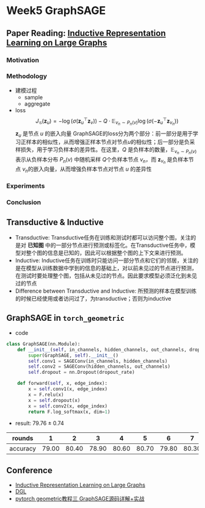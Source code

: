 # Week5 GraphSAGE
## Paper Reading: [Inductive Representation Learning on Large Graphs](https://arxiv.org/pdf/1706.02216.pdf)
### Motivation
### Methodology
- 建模过程
  - sample
  - aggregate
- loss
    $$
    J_{\mathcal{G}}\left(\mathbf{z}_{u}\right)=-\log \left(\sigma\left(\mathbf{z}_{u}^{\top} \mathbf{z}_{v}\right)\right)-Q \cdot \mathbb{E}_{v_{n} \sim P_{n}(v)} \log \left(\sigma\left(-\mathbf{z}_{u}^{\top} \mathbf{z}_{v_{n}}\right)\right)
    $$
    $\mathbf{z}_{u}$ 是节点 $u$ 的嵌入向量
    GraphSAGE的loss分为两个部分：前一部分是用于学习正样本的相似性，从而增强正样本节点对节点$u$的相似性；后一部分是负采样损失，用于学习负样本的差异性。在这里，$Q$ 是负样本的数量，$\mathbb{E}_{v_{n} \sim P_{n}(v)}$ 表示从负样本分布 $P_{n}(v)$ 中随机采样 $Q$个负样本节点 $v_{n}$，而 $\mathbf{z}_{v_{n}}$ 是负样本节点 $v_{n}$的嵌入向量，从而增强负样本节点对节点  $u$ 的差异性
### Experiments
### Conclusion

## Transductive & Inductive 
- Transductive: Transductive任务在训练和测试时都可以访问整个图，关注的是对 **已知图** 中的一部分节点进行预测或标签化。在Transductive任务中，模型对整个图的信息是已知的，因此可以根据整个图的上下文来进行预测。
- Inductive: Inductive任务在训练时只能访问一部分节点和它们的邻居，关注的是在模型从训练数据中学到的信息的基础上，对以前未见过的节点进行预测，在测试时要处理整个图，包括从未见过的节点。因此要求模型必须泛化到未见过的节点
- Difference between Transductive and Inductive: 所预测的样本在模型训练的时候已经使用或者访问过了，为transductive；否则为inductive

## GraphSAGE in `torch_geometric`
- code

```py
class GraphSAGE(nn.Module):
    def __init__(self, in_channels, hidden_channels, out_channels, dropout_rate = 0.5):
        super(GraphSAGE, self).__init__()
        self.conv1 = SAGEConv(in_channels, hidden_channels)
        self.conv2 = SAGEConv(hidden_channels, out_channels)
        self.dropout = nn.Dropout(dropout_rate)

    def forward(self, x, edge_index):
        x = self.conv1(x, edge_index)
        x = F.relu(x)
        x = self.dropout(x)
        x = self.conv2(x, edge_index)
        return F.log_softmax(x, dim=1)
```

- result: 79.76 ± 0.74

| rounds   | 1 | 2 | 3 | 4 | 5 | 6 | 7 | 8 | 9 | 10 |
|:--------:|:---:|:---:|:---:|:---:|:---:|:---:|:---:|:---:|:---:|:---:|
| accuracy |79.00|80.40|78.90|80.60|80.70|79.80|80.30|79.80|79.70|78.40|



## Conference
- [Inductive Representation Learning on Large Graphs](https://arxiv.org/pdf/1706.02216.pdf)
- [DGL](https://github.com/dmlc/dgl/tree/master/examples/pytorch)
- [pytorch geometric教程三 GraphSAGE源码详解+实战](https://blog.csdn.net/weixin_39925939/article/details/121343538)

